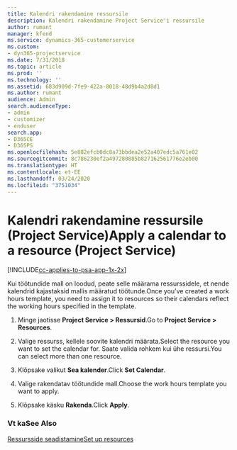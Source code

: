 ```yaml
---
title: Kalendri rakendamine ressursile
description: Kalendri rakendamine Project Service'i ressursile
author: rumant
manager: kfend
ms.service: dynamics-365-customerservice
ms.custom:
- dyn365-projectservice
ms.date: 7/31/2018
ms.topic: article
ms.prod: ''
ms.technology: ''
ms.assetid: 683d909d-7fe9-422a-8018-48d9b4a2d8d1
ms.author: rumant
audience: Admin
search.audienceType:
- admin
- customizer
- enduser
search.app:
- D365CE
- D365PS
ms.openlocfilehash: 5e882efcb0dc8a73bbdea2e52a407edc5a761e02
ms.sourcegitcommit: 8c786230ef2a497280885b827162561776e2eb00
ms.translationtype: HT
ms.contentlocale: et-EE
ms.lasthandoff: 03/24/2020
ms.locfileid: "3751034"
---
```

# <a name="apply-a-calendar-to-a-resource-project-service"></a><span data-ttu-id="19366-103">Kalendri rakendamine ressursile (Project Service)</span><span class="sxs-lookup"><span data-stu-id="19366-103">Apply a calendar to a resource (Project Service)</span></span>

[!INCLUDE[cc-applies-to-psa-app-1x-2x](../includes/cc-applies-to-psa-app-1x-2x.md)]

<span data-ttu-id="19366-104">Kui töötundide mall on loodud, peate selle määrama ressurssidele, et nende kalendrid kajastaksid mallis määratud töötunde.</span><span class="sxs-lookup"><span data-stu-id="19366-104">Once you’ve created a work hours template, you need to assign it to resources so their calendars reflect the working hours specified in the template.</span></span>  
  
1.  <span data-ttu-id="19366-105">Minge jaotisse **Project Service > Ressursid**.</span><span class="sxs-lookup"><span data-stu-id="19366-105">Go to **Project Service > Resources**.</span></span>  
  
2.  <span data-ttu-id="19366-106">Valige ressurss, kellele soovite kalendri määrata.</span><span class="sxs-lookup"><span data-stu-id="19366-106">Select the resource you want to set the calendar for.</span></span> <span data-ttu-id="19366-107">Saate valida rohkem kui ühe ressursi.</span><span class="sxs-lookup"><span data-stu-id="19366-107">You can select more than one resource.</span></span>  
  
3.  <span data-ttu-id="19366-108">Klõpsake valikut **Sea kalender**.</span><span class="sxs-lookup"><span data-stu-id="19366-108">Click **Set Calendar**.</span></span>  
  
4.  <span data-ttu-id="19366-109">Valige rakendatav töötundide mall.</span><span class="sxs-lookup"><span data-stu-id="19366-109">Choose the work hours template you want to apply.</span></span>  
  
5.  <span data-ttu-id="19366-110">Klõpsake käsku **Rakenda**.</span><span class="sxs-lookup"><span data-stu-id="19366-110">Click **Apply**.</span></span>  
  
### <a name="see-also"></a><span data-ttu-id="19366-111">Vt ka</span><span class="sxs-lookup"><span data-stu-id="19366-111">See Also</span></span>  
 [<span data-ttu-id="19366-112">Ressursside seadistamine</span><span class="sxs-lookup"><span data-stu-id="19366-112">Set up resources</span></span>](../project-service/set-up-resources.md)
